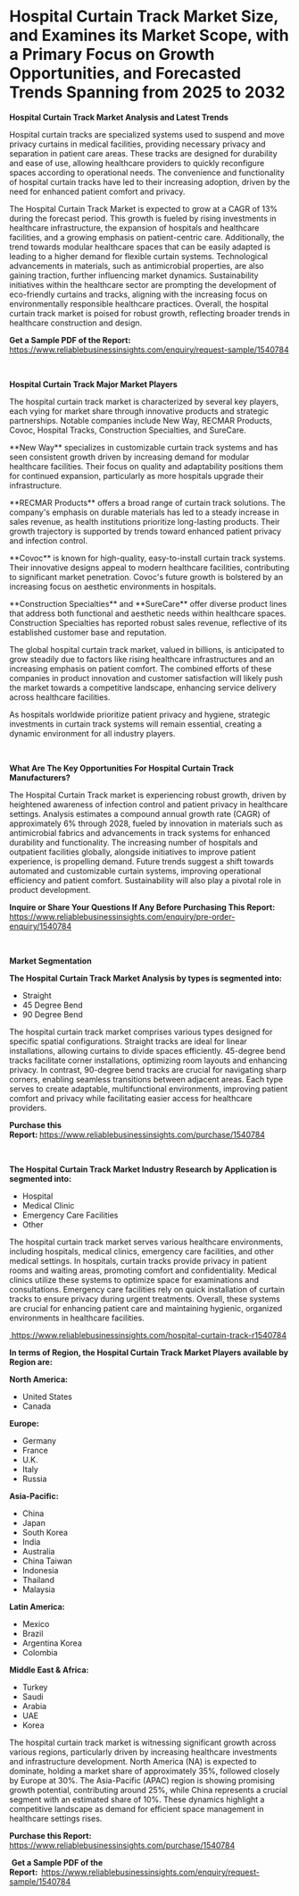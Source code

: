 <p><h1>Hospital Curtain Track Market Size, and Examines its Market Scope, with a Primary Focus on Growth Opportunities, and Forecasted Trends Spanning from 2025 to 2032</h1></p><p><strong>Hospital Curtain Track Market Analysis and Latest Trends</strong></p>
<p><p>Hospital curtain tracks are specialized systems used to suspend and move privacy curtains in medical facilities, providing necessary privacy and separation in patient care areas. These tracks are designed for durability and ease of use, allowing healthcare providers to quickly reconfigure spaces according to operational needs. The convenience and functionality of hospital curtain tracks have led to their increasing adoption, driven by the need for enhanced patient comfort and privacy.</p><p>The Hospital Curtain Track Market is expected to grow at a CAGR of 13% during the forecast period. This growth is fueled by rising investments in healthcare infrastructure, the expansion of hospitals and healthcare facilities, and a growing emphasis on patient-centric care. Additionally, the trend towards modular healthcare spaces that can be easily adapted is leading to a higher demand for flexible curtain systems. Technological advancements in materials, such as antimicrobial properties, are also gaining traction, further influencing market dynamics. Sustainability initiatives within the healthcare sector are prompting the development of eco-friendly curtains and tracks, aligning with the increasing focus on environmentally responsible healthcare practices. Overall, the hospital curtain track market is poised for robust growth, reflecting broader trends in healthcare construction and design.</p></p>
<p><strong>Get a Sample PDF of the Report:&nbsp;</strong> <a href="https://www.reliablebusinessinsights.com/enquiry/request-sample/1540784?utm_campaign=3139&utm_medium=2&utm_source=Github&utm_content=ia&utm_term=16042025&utm_id=hospital-curtain-track">https://www.reliablebusinessinsights.com/enquiry/request-sample/1540784</a></p>
<p>&nbsp;</p>
<p><strong>Hospital Curtain Track Major Market Players</strong></p>
<p><p>The hospital curtain track market is characterized by several key players, each vying for market share through innovative products and strategic partnerships. Notable companies include New Way, RECMAR Products, Covoc, Hospital Tracks, Construction Specialties, and SureCare.</p><p>**New Way** specializes in customizable curtain track systems and has seen consistent growth driven by increasing demand for modular healthcare facilities. Their focus on quality and adaptability positions them for continued expansion, particularly as more hospitals upgrade their infrastructure.</p><p>**RECMAR Products** offers a broad range of curtain track solutions. The company's emphasis on durable materials has led to a steady increase in sales revenue, as health institutions prioritize long-lasting products. Their growth trajectory is supported by trends toward enhanced patient privacy and infection control.</p><p>**Covoc** is known for high-quality, easy-to-install curtain track systems. Their innovative designs appeal to modern healthcare facilities, contributing to significant market penetration. Covoc's future growth is bolstered by an increasing focus on aesthetic environments in hospitals.</p><p>**Construction Specialties** and **SureCare** offer diverse product lines that address both functional and aesthetic needs within healthcare spaces. Construction Specialties has reported robust sales revenue, reflective of its established customer base and reputation.</p><p>The global hospital curtain track market, valued in billions, is anticipated to grow steadily due to factors like rising healthcare infrastructures and an increasing emphasis on patient comfort. The combined efforts of these companies in product innovation and customer satisfaction will likely push the market towards a competitive landscape, enhancing service delivery across healthcare facilities.</p><p>As hospitals worldwide prioritize patient privacy and hygiene, strategic investments in curtain track systems will remain essential, creating a dynamic environment for all industry players.</p></p>
<p>&nbsp;</p>
<p><strong>What Are The Key Opportunities For Hospital Curtain Track Manufacturers?</strong></p>
<p><p>The Hospital Curtain Track market is experiencing robust growth, driven by heightened awareness of infection control and patient privacy in healthcare settings. Analysis estimates a compound annual growth rate (CAGR) of approximately 6% through 2028, fueled by innovation in materials such as antimicrobial fabrics and advancements in track systems for enhanced durability and functionality. The increasing number of hospitals and outpatient facilities globally, alongside initiatives to improve patient experience, is propelling demand. Future trends suggest a shift towards automated and customizable curtain systems, improving operational efficiency and patient comfort. Sustainability will also play a pivotal role in product development.</p></p>
<p><strong>Inquire or Share Your Questions If Any Before Purchasing This Report:</strong> <a href="https://www.reliablebusinessinsights.com/enquiry/pre-order-enquiry/1540784?utm_campaign=3139&utm_medium=2&utm_source=Github&utm_content=ia&utm_term=16042025&utm_id=hospital-curtain-track">https://www.reliablebusinessinsights.com/enquiry/pre-order-enquiry/1540784</a></p>
<p>&nbsp;</p>
<p><strong>Market Segmentation</strong></p>
<p><strong>The Hospital Curtain Track Market Analysis by types is segmented into:</strong></p>
<p><ul><li>Straight</li><li>45 Degree Bend</li><li>90 Degree Bend</li></ul></p>
<p><p>The hospital curtain track market comprises various types designed for specific spatial configurations. Straight tracks are ideal for linear installations, allowing curtains to divide spaces efficiently. 45-degree bend tracks facilitate corner installations, optimizing room layouts and enhancing privacy. In contrast, 90-degree bend tracks are crucial for navigating sharp corners, enabling seamless transitions between adjacent areas. Each type serves to create adaptable, multifunctional environments, improving patient comfort and privacy while facilitating easier access for healthcare providers.</p></p>
<p><strong>Purchase this Report:&nbsp;</strong><a href="https://www.reliablebusinessinsights.com/purchase/1540784?utm_campaign=3139&utm_medium=2&utm_source=Github&utm_content=ia&utm_term=16042025&utm_id=hospital-curtain-track">https://www.reliablebusinessinsights.com/purchase/1540784</a></p>
<p>&nbsp;</p>
<p><strong>The Hospital Curtain Track Market Industry Research by Application is segmented into:</strong></p>
<p><ul><li>Hospital</li><li>Medical Clinic</li><li>Emergency Care Facilities</li><li>Other</li></ul></p>
<p><p>The hospital curtain track market serves various healthcare environments, including hospitals, medical clinics, emergency care facilities, and other medical settings. In hospitals, curtain tracks provide privacy in patient rooms and waiting areas, promoting comfort and confidentiality. Medical clinics utilize these systems to optimize space for examinations and consultations. Emergency care facilities rely on quick installation of curtain tracks to ensure privacy during urgent treatments. Overall, these systems are crucial for enhancing patient care and maintaining hygienic, organized environments in healthcare facilities.</p></p>
<p><a href="https://www.reliablebusinessinsights.com/hospital-curtain-track-r1540784?utm_campaign=3139&utm_medium=2&utm_source=Github&utm_content=ia&utm_term=16042025&utm_id=hospital-curtain-track">&nbsp;https://www.reliablebusinessinsights.com/hospital-curtain-track-r1540784</a></p>
<p><strong>In terms of Region, the Hospital Curtain Track Market Players available by Region are:</strong></p>
<p>
    <p> <strong> North America: </strong>
        <ul>
            <li>United States</li>
            <li>Canada</li>
        </ul>
        </p> 
    <p> <strong> Europe: </strong>
        <ul>
            <li>Germany</li>
            <li>France</li>
            <li>U.K.</li>
            <li>Italy</li>
            <li>Russia</li>
        </ul>
        </p> 
    <p> <strong> Asia-Pacific: </strong>
        <ul>
            <li>China</li>
            <li>Japan</li>
            <li>South Korea</li>
            <li>India</li>
            <li>Australia</li>
            <li>China Taiwan</li>
            <li>Indonesia</li>
            <li>Thailand</li>
            <li>Malaysia</li>
        </ul>
        </p> 
    <p> <strong> Latin America: </strong>
        <ul>
            <li>Mexico</li>
            <li>Brazil</li>
            <li>Argentina Korea</li>
            <li>Colombia</li>
        </ul>
        </p> 
    <p> <strong> Middle East & Africa: </strong>
        <ul>
            <li>Turkey</li>
            <li>Saudi</li>
            <li>Arabia</li>
            <li>UAE</li>
            <li>Korea</li>
        </ul>
    </p>
    </p>
<p><p>The hospital curtain track market is witnessing significant growth across various regions, particularly driven by increasing healthcare investments and infrastructure development. North America (NA) is expected to dominate, holding a market share of approximately 35%, followed closely by Europe at 30%. The Asia-Pacific (APAC) region is showing promising growth potential, contributing around 25%, while China represents a crucial segment with an estimated share of 10%. These dynamics highlight a competitive landscape as demand for efficient space management in healthcare settings rises.</p></p>
<p><strong>Purchase this Report: </strong><a href="https://www.reliablebusinessinsights.com/purchase/1540784?utm_campaign=3139&utm_medium=2&utm_source=Github&utm_content=ia&utm_term=16042025&utm_id=hospital-curtain-track">https://www.reliablebusinessinsights.com/purchase/1540784</a></p>
<p>&nbsp;<strong>Get a Sample PDF of the Report:&nbsp;&nbsp;</strong><a href="https://www.reliablebusinessinsights.com/enquiry/request-sample/1540784?utm_campaign=3139&utm_medium=2&utm_source=Github&utm_content=ia&utm_term=16042025&utm_id=hospital-curtain-track">https://www.reliablebusinessinsights.com/enquiry/request-sample/1540784</a></p>
<p><strong></strong></p>
<p><p></p><p></p><p></p></p>